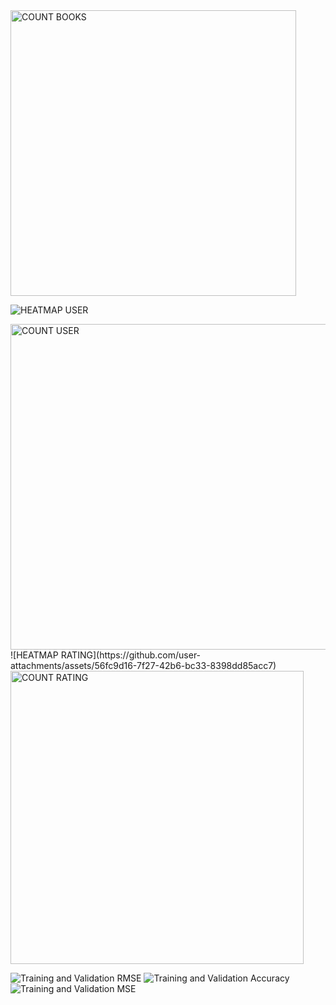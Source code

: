 <img width="457" alt="COUNT BOOKS" src="https://github.com/user-attachments/assets/ccdef635-bdcb-4d0c-bd98-46dffdaab6cb" />
  
![HEATMAP USER](https://github.com/user-attachments/assets/d1c51b75-c6a1-4390-9f79-b949726e555f)


<img width="521" alt="COUNT USER" src="https://github.com/user-attachments/assets/789d6cea-2c6f-4c4e-9164-dfb338659fae" />
![HEATMAP RATING](https://github.com/user-attachments/assets/56fc9d16-7f27-42b6-bc33-8398dd85acc7)
<img width="469" alt="COUNT RATING" src="https://github.com/user-attachments/assets/41732a0a-fe31-4215-af4e-8884059b09d7" />


![Training and Validation RMSE](https://github.com/user-attachments/assets/cccc43d2-2bbc-4b80-b3cd-76e5e944ad97)
![Training and Validation Accuracy](https://github.com/user-attachments/assets/09c176a1-e38d-4d56-93d7-707555e22824)
![Training and Validation MSE](https://github.com/user-attachments/assets/2093cd77-b28f-4b77-a9b4-057dbe75b6a8)
